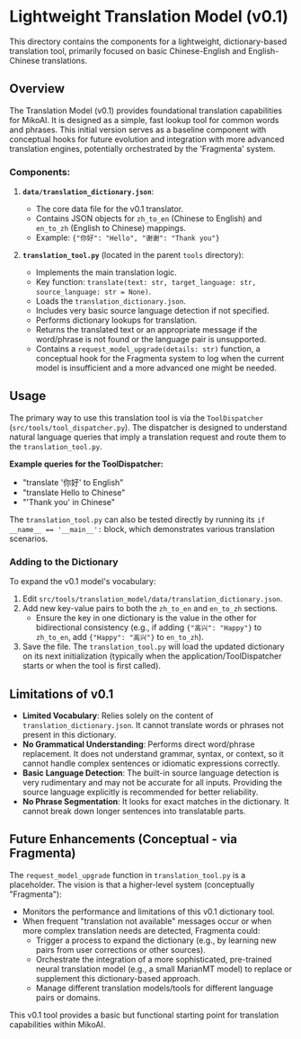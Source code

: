 # Lightweight Translation Model (v0.1)

This directory contains the components for a lightweight, dictionary-based translation tool, primarily focused on basic Chinese-English and English-Chinese translations.

## Overview

The Translation Model (v0.1) provides foundational translation capabilities for MikoAI. It is designed as a simple, fast lookup tool for common words and phrases. This initial version serves as a baseline component with conceptual hooks for future evolution and integration with more advanced translation engines, potentially orchestrated by the 'Fragmenta' system.

### Components:

1.  **`data/translation_dictionary.json`**:
    *   The core data file for the v0.1 translator.
    *   Contains JSON objects for `zh_to_en` (Chinese to English) and `en_to_zh` (English to Chinese) mappings.
    *   Example: `{"你好": "Hello", "谢谢": "Thank you"}`

2.  **`translation_tool.py`** (located in the parent `tools` directory):
    *   Implements the main translation logic.
    *   Key function: `translate(text: str, target_language: str, source_language: str = None)`.
    *   Loads the `translation_dictionary.json`.
    *   Includes very basic source language detection if not specified.
    *   Performs dictionary lookups for translation.
    *   Returns the translated text or an appropriate message if the word/phrase is not found or the language pair is unsupported.
    *   Contains a `request_model_upgrade(details: str)` function, a conceptual hook for the Fragmenta system to log when the current model is insufficient and a more advanced one might be needed.

## Usage

The primary way to use this translation tool is via the `ToolDispatcher` (`src/tools/tool_dispatcher.py`). The dispatcher is designed to understand natural language queries that imply a translation request and route them to the `translation_tool.py`.

**Example queries for the ToolDispatcher:**

*   "translate '你好' to English"
*   "translate Hello to Chinese"
*   "'Thank you' in Chinese"

The `translation_tool.py` can also be tested directly by running its `if __name__ == '__main__':` block, which demonstrates various translation scenarios.

### Adding to the Dictionary

To expand the v0.1 model's vocabulary:

1.  Edit `src/tools/translation_model/data/translation_dictionary.json`.
2.  Add new key-value pairs to both the `zh_to_en` and `en_to_zh` sections.
    *   Ensure the key in one dictionary is the value in the other for bidirectional consistency (e.g., if adding `{"高兴": "Happy"}` to `zh_to_en`, add `{"Happy": "高兴"}` to `en_to_zh`).
3.  Save the file. The `translation_tool.py` will load the updated dictionary on its next initialization (typically when the application/ToolDispatcher starts or when the tool is first called).

## Limitations of v0.1

*   **Limited Vocabulary**: Relies solely on the content of `translation_dictionary.json`. It cannot translate words or phrases not present in this dictionary.
*   **No Grammatical Understanding**: Performs direct word/phrase replacement. It does not understand grammar, syntax, or context, so it cannot handle complex sentences or idiomatic expressions correctly.
*   **Basic Language Detection**: The built-in source language detection is very rudimentary and may not be accurate for all inputs. Providing the source language explicitly is recommended for better reliability.
*   **No Phrase Segmentation**: It looks for exact matches in the dictionary. It cannot break down longer sentences into translatable parts.

## Future Enhancements (Conceptual - via Fragmenta)

The `request_model_upgrade` function in `translation_tool.py` is a placeholder. The vision is that a higher-level system (conceptually "Fragmenta"):
*   Monitors the performance and limitations of this v0.1 dictionary tool.
*   When frequent "translation not available" messages occur or when more complex translation needs are detected, Fragmenta could:
    *   Trigger a process to expand the dictionary (e.g., by learning new pairs from user corrections or other sources).
    *   Orchestrate the integration of a more sophisticated, pre-trained neural translation model (e.g., a small MarianMT model) to replace or supplement this dictionary-based approach.
    *   Manage different translation models/tools for different language pairs or domains.

This v0.1 tool provides a basic but functional starting point for translation capabilities within MikoAI.
